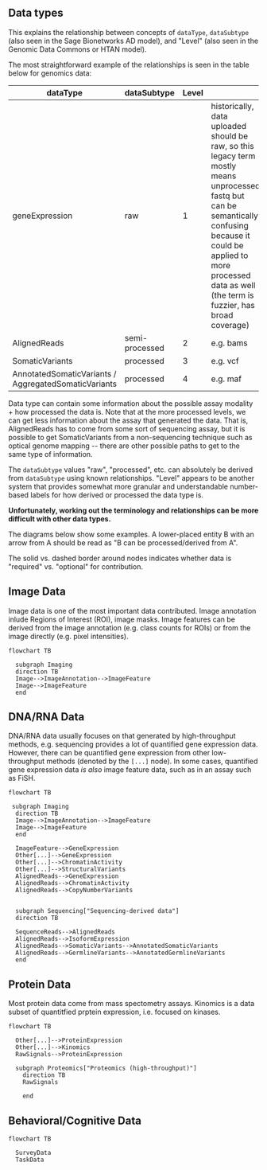 ## Data types

This explains the relationship between concepts of `dataType`, `dataSubtype` (also seen in the Sage Bionetworks AD model), and "Level" (also seen in the Genomic Data Commons or HTAN model). 

The most straightforward example of the relationships is seen in the table below for genomics data:


| dataType        | dataSubtype    | Level         |  |
| -------------   | -------------  | ------------- | ------------- |
| geneExpression  | raw            | 1  | historically, data uploaded should be raw, so this legacy term mostly means unprocessed fastq but can be semantically confusing because it could be applied to more processed data as well (the term is fuzzier, has broad coverage)  |
| AlignedReads    | semi-processed | 2  | e.g. bams  |
| SomaticVariants | processed      | 3  | e.g. vcf   |
| AnnotatedSomaticVariants / AggregatedSomaticVariants | processed  | 4     | e.g. maf |

Data type can contain some information about the possible assay modality + how processed the data is. Note that at the more processed levels, we can get less information about the assay that generated the data. That is, AlignedReads has to come from some sort of sequencing assay, but it is possible to get SomaticVariants from a non-sequencing technique such as optical genome mapping -- there are other possible paths to get to the same type of information. 

The `dataSubtype` values "raw", "processed", etc. can absolutely be derived from `dataSubtype` using known relationships. "Level" appears to be another system that provides somewhat more granular and understandable number-based labels for how derived or processed the data type is. 

**Unfortunately, working out the terminology and relationships can be more difficult with other data types.**

The diagrams below show some examples. A lower-placed entity B with an arrow from A should be read as "B can be processed/derived from A". 

The solid vs. dashed border around nodes indicates whether data is "required" vs. "optional" for contribution.

## Image Data

Image data is one of the most important data contributed.
Image annotation inlude Regions of Interest (ROI), image masks.
Image features can be derived from the image annotation (e.g. class counts for ROIs) or from the image directly (e.g. pixel intensities).

```mermaid
flowchart TB

  subgraph Imaging
  direction TB
  Image-->ImageAnnotation-->ImageFeature
  Image-->ImageFeature
  end
```

## DNA/RNA Data

DNA/RNA data usually focuses on that generated by high-throughput methods, e.g. sequencing provides a lot of quantified gene expression data.
However, there can be quantified gene expression from other low-throughput methods (denoted by the `[...]` node).
In some cases, quantified gene expression data *is also* image feature data, such as in an assay such as FiSH. 

```mermaid
flowchart TB

 subgraph Imaging
  direction TB
  Image-->ImageAnnotation-->ImageFeature
  Image-->ImageFeature
  end

  ImageFeature-->GeneExpression    
  Other[...]-->GeneExpression
  Other[...]-->ChromatinActivity
  Other[...]-->StructuralVariants
  AlignedReads-->GeneExpression
  AlignedReads-->ChromatinActivity
  AlignedReads-->CopyNumberVariants
  

  subgraph Sequencing["Sequencing-derived data"]
  direction TB

  SequenceReads-->AlignedReads
  AlignedReads-->IsoformExpression
  AlignedReads-->SomaticVariants-->AnnotatedSomaticVariants
  AlignedReads-->GermlineVariants-->AnnotatedGermlineVariants
  end

```

## Protein Data

Most protein data come from mass spectometry assays.
Kinomics is a data subset of quantitfied prptein expression, i.e. focused on kinases.

```mermaid
flowchart TB

  Other[...]-->ProteinExpression
  Other[...]-->Kinomics
  RawSignals-->ProteinExpression

  subgraph Proteomics["Proteomics (high-throughput)"]
    direction TB
    RawSignals
   
    end
```


## Behavioral/Cognitive Data

```mermaid
flowchart TB

  SurveyData
  TaskData
  
```
  
